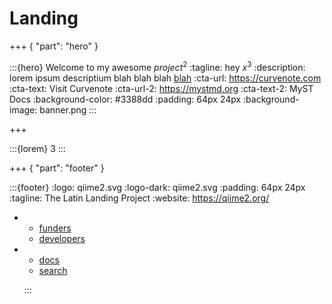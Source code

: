 # Landing

+++ { "part": "hero" }

:::{hero} Welcome to my awesome $project^2$
:tagline: hey $x^3$
:description: lorem ipsum descriptium blah blah blah [blah](https://blah.com)
:cta-url: https://curvenote.com
:cta-text: Visit Curvenote
:cta-url-2: https://mystmd.org
:cta-text-2: MyST Docs
:background-color: #3388dd
:padding: 64px 24px
:background-image: banner.png
:::

+++

:::{lorem} 3
:::

+++ { "part": "footer" }

:::{footer}
:logo: qiime2.svg
:logo-dark: qiime2.svg
:padding: 64px 24px
:tagline: The Latin Landing Project
:website: https://qiime2.org/

- - [funders](https://curvenote.com)
  - [developers](https://curvenote.com)
- - [docs](https://docs.curvenote.com)
  - [search](https://google.com)

  :::
